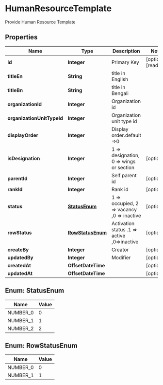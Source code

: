 

# HumanResourceTemplate

Provide Human Resource Template
## Properties

Name | Type | Description | Notes
------------ | ------------- | ------------- | -------------
**id** | **Integer** | Primary Key |  [optional] [readonly]
**titleEn** | **String** | title in English | 
**titleBn** | **String** |  title in Bengali | 
**organizationId** | **Integer** | Organization id | 
**organizationUnitTypeId** | **Integer** | Organization unit type id | 
**displayOrder** | **Integer** | Display order.default &#x3D;&gt;0 | 
**isDesignation** | **Integer** | 1 &#x3D;&gt; designation, 0 &#x3D;&gt; wings or section |  [optional]
**parentId** | **Integer** | Self parent id |  [optional]
**rankId** | **Integer** | Rank id |  [optional]
**status** | [**StatusEnum**](#StatusEnum) | 1 &#x3D;&gt; occupied, 2 &#x3D;&gt; vacancy ,0 &#x3D;&gt; inactive |  [optional]
**rowStatus** | [**RowStatusEnum**](#RowStatusEnum) | Activation status .1 &#x3D;&gt; active ,0&#x3D;&gt;inactive |  [optional]
**createBy** | **Integer** | Creator |  [optional]
**updatedBy** | **Integer** | Modifier |  [optional]
**createdAt** | **OffsetDateTime** |  |  [optional]
**updatedAt** | **OffsetDateTime** |  |  [optional]



## Enum: StatusEnum

Name | Value
---- | -----
NUMBER_0 | 0
NUMBER_1 | 1
NUMBER_2 | 2



## Enum: RowStatusEnum

Name | Value
---- | -----
NUMBER_0 | 0
NUMBER_1 | 1



